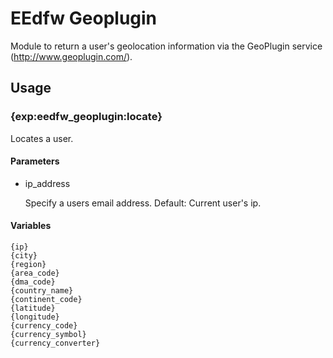 EEdfw Geoplugin
===============

Module to return a user's geolocation information via the GeoPlugin service (http://www.geoplugin.com/).

Usage
-----

### {exp:eedfw_geoplugin:locate}

Locates a user.

#### Parameters

+ ip_address

  Specify a users email address. Default: Current user's ip.

#### Variables

```
{ip}
{city}
{region}
{area_code}
{dma_code}
{country_name}
{continent_code}
{latitude}
{longitude}
{currency_code}
{currency_symbol}
{currency_converter}
```